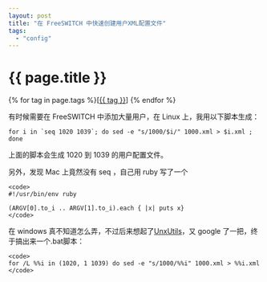 ```yaml
---
layout: post
title: "在 FreeSWITCH 中快速创建用户XML配置文件"
tags:
  - "config"
---
```


# {{ page.title }}

<div class="tags">
{% for tag in page.tags %}[<a class="tag" href="/tags.html#{{ tag }}">{{ tag }}</a>] {% endfor %}
</div>


有时候需要在 FreeSWITCH 中添加大量用户，在 Linux 上，我用以下脚本生成：


    for i in `seq 1020 1039`; do sed -e "s/1000/$i/" 1000.xml > $i.xml ; done

上面的脚本会生成 1020 到 1039 的用户配置文件。


另外，发现 Mac 上竟然没有 seq ，自己用 ruby 写了一个 

	<code>
	#!/usr/bin/env ruby
	
	(ARGV[0].to_i .. ARGV[1].to_i).each { |x| puts x}
	</code>

在 windows 真不知道怎么弄，不过后来想起了[UnxUtils](http://www.dujinfang.com/past/2010/5/27/zai-windows-shang-an-zhuang-unixutils/)，又 google 了一把，终于搞出来一个.bat脚本：

	<code>
	for /L %%i in (1020, 1 1039) do sed -e "s/1000/%%i" 1000.xml > %%i.xml
	</code>
